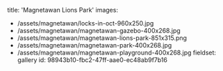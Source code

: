 title: 'Magnetawan Lions Park'
images:
  - /assets/magnetawan/locks-in-oct-960x250.jpg
  - /assets/magnetawan/magnetawan-gazebo-400x268.jpg
  - /assets/magnetawan/magnetawan-lions-park-851x315.png
  - /assets/magnetawan/magnetawan-park-400x268.jpg
  - /assets/magnetawan/magnetawan-playground-400x268.jpg
fieldset: gallery
id: 98943b10-fbc2-47ff-aae0-ec48ab9f7b16
